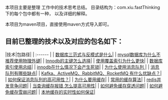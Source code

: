  本项目主要是整理 工作中的技术思考总结。 目录结构为：com.xiu.fastThinking下的每个包中都有一种， 以及详细的解释。
 
 本项目为maven项目，直接使用maven方式导入即可。

## 目前已整理的技术以及对应的包名如下：
|技术|包路径|
| :------ |
| [数据库三范式与反模式是什么](src/main/java/com/xiu/fastThinking/threenormalform/README.MD)|
| [mysql数据库为什么不推荐使用物理外键](src/main/java/com/xiu/fastThinking/mysqlforeignkey/README.MD)|
| [Innodb的主键怎么选择](src/main/java/com/xiu/fastThinking/primarykeychoose/README.MD)|
| [使用覆盖索引为什么更快](src/main/java/com/xiu/fastThinking/coverindex/README.MD)|
| [数据库索引使用总结](src/main/java/com/xiu/fastThinking/indexuse/README.MD)|
| [innodb在什么情况下会产生死锁](src/main/java/com/xiu/fastThinking/innodbdeadlock/README.MD)|
| [为什么使用消息队列	](src/main/java/com/xiu/fastThinking/whymessagequeue/README.MD)|
| [消息队列有哪些缺点](src/main/java/com/xiu/fastThinking/mqweakness/README.MD)|
| [Kafka、ActiveMQ、RabbitMQ、RocketMQ 有什么优缺点？](src/main/java/com/xiu/fastThinking/mqcompare/README.MD)|
| [如何保证消息队列的高可用性？](src/main/java/com/xiu/fastThinking/mqha/README.MD)|
| [为什么要用缓存](src/main/java/com/xiu/fastThinking/whycache/README.MD)|
| [常用的缓存算法](src/main/java/com/xiu/fastThinking/cachealgorithm/README.MD)|
| [redis并发竞争问题](src/main/java/com/xiu/fastThinking/redisconcurrent/README.MD)|
| [当查询缓存报错,怎么提高可用性](src/main/java/com/xiu/fastThinking/cacheerror/README.MD)|
| [如何避免缓存穿透问题](src/main/java/com/xiu/fastThinking/cachepenetrate/README.MD)|
| [如何避免缓存雪崩问题](src/main/java/com/xiu/fastThinking/cachecrash/README.MD)|
| [本地缓存的实时性如何保证](src/main/java/com/xiu/fastThinking/localcacherealtime/README.MD)|


































	